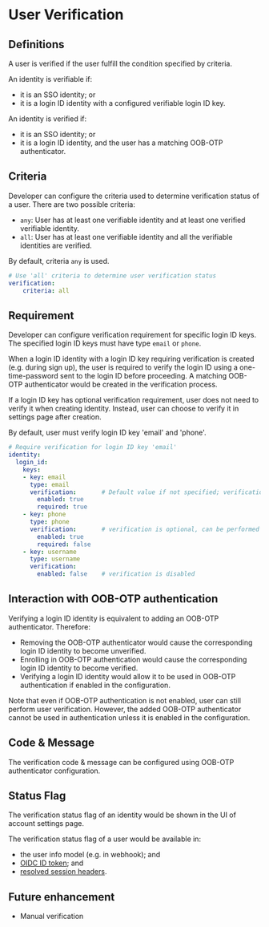 # User Verification

## Definitions

A user is verified if the user fulfill the condition specified by criteria.

An identity is verifiable if:
- it is an SSO identity; or
- it is a login ID identity with a configured verifiable login ID key.

An identity is verified if:
- it is an SSO identity; or
- it is a login ID identity, and the user has a matching OOB-OTP authenticator.

## Criteria

Developer can configure the criteria used to determine verification status
of a user. There are two possible criteria:

- `any`: User has at least one verifiable identity and at least one verified verifiable identity.
- `all`: User has at least one verifiable identity and all the verifiable identities are verified.

By default, criteria `any` is used.

```yaml
# Use 'all' criteria to determine user verification status
verification:
    criteria: all
```

## Requirement

Developer can configure verification requirement for specific login ID keys.
The specified login ID keys must have type `email` or `phone`.

When a login ID identity with a login ID key requiring verification is created
(e.g. during sign up), the user is required to verify the login ID using a
one-time-password sent to the login ID before proceeding. A matching OOB-OTP
authenticator would be created in the verification process.

If a login ID key has optional verification requirement, user does not need to
verify it when creating identity. Instead, user can choose to verify it in
settings page after creation.

By default, user must verify login ID key 'email' and 'phone'.

```yaml
# Require verification for login ID key 'email'
identity:
  login_id:
    keys:
    - key: email
      type: email
      verification:       # Default value if not specified; verification is required
        enabled: true
        required: true
    - key: phone
      type: phone
      verification:       # verification is optional, can be performed in settings page
        enabled: true
        required: false
    - key: username
      type: username
      verification:
        enabled: false    # verification is disabled
```

## Interaction with OOB-OTP authentication

Verifying a login ID identity is equivalent to adding an OOB-OTP authenticator.
Therefore:
- Removing the OOB-OTP authenticator would cause the corresponding login ID
  identity to become unverified.
- Enrolling in OOB-OTP authentication would cause the corresponding login ID
  identity to become verified.
- Verifying a login ID identity would allow it to be used in OOB-OTP
  authentication if enabled in the configuration.

Note that even if OOB-OTP authentication is not enabled, user can still perform
user verification. However, the added OOB-OTP authenticator cannot be used in
authentication unless it is enabled in the configuration.

## Code & Message

The verification code & message can be configured using OOB-OTP authenticator
configuration.

## Status Flag

The verification status flag of an identity would be shown in the UI of
account settings page.

The verification status flag of a user would be available in:
- the user info model (e.g. in webhook); and
- [OIDC ID token](./oidc.md#httpsauthgearcomuseris_verified); and
- [resolved session headers](./api-resolver.md#x-authgear-user-verified).

## Future enhancement

- Manual verification
